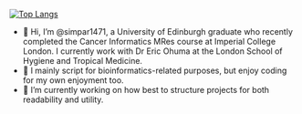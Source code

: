 [![Top Langs](https://github-readme-stats.vercel.app/api/top-langs/?username=simpar1471&theme=highcontrast&layout=compact)](https://github.com/anuraghazra/github-readme-stats)
- 👋 Hi, I’m @simpar1471, a University of Edinburgh graduate who recently completed the Cancer Informatics MRes course at Imperial College London. I currently work with Dr Eric Ohuma at the London School of Hygiene and Tropical Medicine.
- 👀 I mainly script for bioinformatics-related purposes, but enjoy coding for my own enjoyment too.
- 🌱 I’m currently working on how best to structure projects for both readability and utility.

<!---
simpar1471/simpar1471 is a ✨ special ✨ repository because its `README.md` (this file) appears on your GitHub profile.
You can click the Preview link to take a look at your changes.
--->
